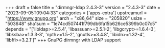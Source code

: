 +++
draft = false
title = "dirmngr-ldap 2.4.3-3"
version = "2.4.3-3"
date = "2023-09-05T09:04:33"
categories = ['apps-extra']
upstreamurl = "https://www.gnupg.org"
arch = "x86_64"
size = "205820"
usize = "503648"
sha1sum = "1e74cd507441f799db6fa15b626ce5399b0c07c5"
depends = "['libldap>=2.5.4', 'libassuan>=2.5.1-2', 'libgcrypt>=1.6.4-3', 'libksba>=1.3.3-3', 'npth>=1.5-2', 'gnutls>=3.4.8', 'libidn>=1.32-4', 'libffi>=3.2.1']"
+++
GnuPG dirmngr with LDAP support